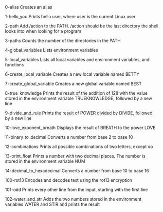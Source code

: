 0-alias 	Creates an alias

1-hello_you 	Prints hello user, where user is the current Linux user

2-path 	Add /action to the PATH. /action should be the last directory the shell looks into when looking for a program

3-paths 	Counts the number of the directories in the PATH

4-global_variables 	Lists environment variables

5-local_variables 	Lists all local variables and environment variables, and functions

6-create_local_variable 	Creates a new local variable named BETTY

7-create_global_variable 	Creates a new global variable named BEST

8-true_knowledge 	Prints the result of the addition of 128 with the value stored in the environment variable TRUEKNOWLEDGE, followed by a new line

9-divide_and_rule 	Prints the result of POWER divided by DIVIDE, followed by a new line

10-love_exponent_breath 	Displays the result of BREATH to the power LOVE

11-binary_to_decimal 	Converts a number from base 2 to base 10

12-combinations 	Prints all possible combinations of two letters, except oo

13-print_float 	Prints a number with two decimal places. The number is stored in the environment variable NUM

14-decimal_to_hexadecimal 	Converts a number from base 10 to base 16

100-rot13 	Encodes and decodes text using the rot13 encryption

101-odd 	Prints every other line from the input, starting with the first line

102-water_and_str 	Adds the two numbers stored in the environment variables WATER and STIR and prints the result
